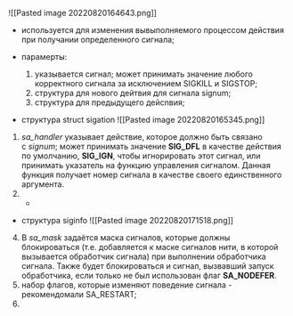 ![[Pasted image 20220820164643.png]]

- используется для изменения вывыполняемого процессом действия при получании определенного сигнала;
- парамерты:
	1) указывается сигнал; может принимать значение любого корректного сигнала за исключением SIGKILL и SIGSTOP;
	2) структура для нового дейтвия для сигнала signum;
	3) структура для предыдущего дейcnвия;

- структура struct sigation
![[Pasted image 20220820165345.png]]
1) _sa_handler_ указывает действие, которое должно быть связано с _signum_; может принимать значение **SIG_DFL** в качестве действия по умолчанию, **SIG_IGN**, чтобы игнорировать этот сигнал, или принимать указатель на функцию управления сигналом. Данная функция получает номер сигнала в качестве своего единственного аргумента.
2) -
- структура siginfo
![[Pasted image 20220820171518.png]]
4) В _sa_mask_ задаётся маска сигналов, которые должны блокироваться (т.е. добавляется к маске сигналов нити, в которой вызывается обработчик сигнала) при выполнении обработчика сигнала. Также будет блокироваться и сигнал, вызвавший запуск обработчика, если только не был использован флаг **SA_NODEFER**.
5) набор флагов, которые изменяют поведение сигнала - рекомендомали SA_RESTART;
6) 